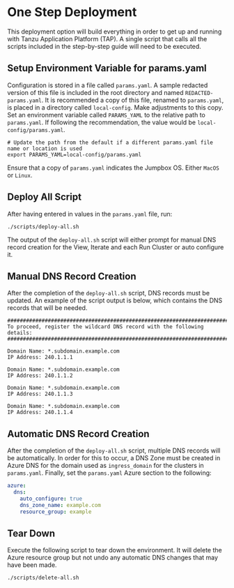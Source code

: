 # One Step Deployment

This deployment option will build everything in order to get up and running with Tanzu Application Platform (TAP). A single script that calls all the scripts included in the step-by-step guide will need to be executed.

## Setup Environment Variable for params.yaml

Configuration is stored in a file called `params.yaml`. A sample redacted version of this file is included in the root directory and named `REDACTED-params.yaml`. It is recommended a copy of this file, renamed to `params.yaml`, is placed in a directory called `local-config`. Make adjustments to this copy. Set an environment variable called `PARAMS_YAML` to the relative path to `params.yaml`. If following the recommendation, the value would be `local-config/params.yaml`.

```shell
# Update the path from the default if a different params.yaml file name or location is used
export PARAMS_YAML=local-config/params.yaml
```

Ensure that a copy of `params.yaml` indicates the Jumpbox OS. Either `MacOS` or `Linux`.

## Deploy All Script

After having entered in values in the `params.yaml` file, run:

```shell
./scripts/deploy-all.sh
```

The output of the `deploy-all.sh` script will either prompt for manual DNS record creation for the View, Iterate and each Run Cluster or auto configure it.

## Manual DNS Record Creation

After the completion of the `deploy-all.sh` script, DNS records must be updated. An example of the script output is below, which contains the DNS records that will be needed.

```shell
##############################################################################
To proceed, register the wildcard DNS record with the following details:
##############################################################################

Domain Name: *.subdomain.example.com
IP Address: 240.1.1.1

Domain Name: *.subdomain.example.com
IP Address: 240.1.1.2

Domain Name: *.subdomain.example.com
IP Address: 240.1.1.3

Domain Name: *.subdomain.example.com
IP Address: 240.1.1.4
```

## Automatic DNS Record Creation

After the completion of the `deploy-all.sh` script, multiple DNS records will be automatically. In order for this to occur, a DNS Zone must be created in Azure DNS for the domain used as `ingress_domain` for the clusters in `params.yaml`. Finally, set the `params.yaml` Azure section to the following:

```yaml
azure:
  dns:
    auto_configure: true
    dns_zone_name: example.com
    resource_group: example
```

## Tear Down

Execute the following script to tear down the environment. It will delete the Azure resource group but not undo any automatic DNS changes that may have been made.

```shell
./scripts/delete-all.sh
```
